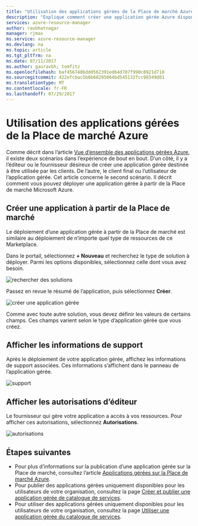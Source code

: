 ```yaml
---
title: "Utilisation des applications gérées de la Place de marché Azure | Microsoft Docs"
description: "Explique comment créer une application gérée Azure disponible via la Place de marché."
services: azure-resource-manager
author: ravbhatnagar
manager: rjmax
ms.service: azure-resource-manager
ms.devlang: na
ms.topic: article
ms.tgt_pltfrm: na
ms.date: 07/11/2017
ms.author: gauravbh; tomfitz
ms.openlocfilehash: baf456740bddd562391ed64d707f990c8921d710
ms.sourcegitcommit: 422efcbac5b6b68295064bd545132fcc98349d01
ms.translationtype: MT
ms.contentlocale: fr-FR
ms.lasthandoff: 07/29/2017
---
```

# <a name="consume-azure-managed-applications-in-the-marketplace"></a>Utilisation des applications gérées de la Place de marché Azure

Comme décrit dans l’article [Vue d’ensemble des applications gérées Azure](managed-application-overview.md), il existe deux scénarios dans l’expérience de bout en bout. D’un côté, il y a l’éditeur ou le fournisseur désireux de créer une application gérée destinée à être utilisée par les clients. De l’autre, le client final ou l’utilisateur de l’application gérée. Cet article concerne le second scénario. Il décrit comment vous pouvez déployer une application gérée à partir de la Place de marché Microsoft Azure.

## <a name="create-from-the-marketplace"></a>Créer une application à partir de la Place de marché

Le déploiement d’une application gérée à partir de la Place de marché est similaire au déploiement de n’importe quel type de ressources de ce Marketplace. 

Dans le portail, sélectionnez **+ Nouveau** et recherchez le type de solution à déployer. Parmi les options disponibles, sélectionnez celle dont vous avez besoin.

![rechercher des solutions](./media/managed-application-consume-marketplace/search-apps.png)

Passez en revue le résumé de l’application, puis sélectionnez **Créer**.

![créer une application gérée](./media/managed-application-consume-marketplace/create-marketplace-managed-app.png)

Comme avec toute autre solution, vous devez définir les valeurs de certains champs. Ces champs varient selon le type d’application gérée que vous créez. 

## <a name="view-support-information"></a>Afficher les informations de support

Après le déploiement de votre application gérée, affichez les informations de support associées. Ces informations s’affichent dans le panneau de l’application gérée.

![support](./media/managed-application-consume-marketplace/support.png)

## <a name="view-publisher-permissions"></a>Afficher les autorisations d’éditeur

Le fournisseur qui gère votre application a accès à vos ressources. Pour afficher ces autorisations, sélectionnez **Autorisations**.

![autorisations](./media/managed-application-consume-marketplace/authorizations.png)

## <a name="next-steps"></a>Étapes suivantes

* Pour plus d’informations sur la publication d’une application gérée sur la Place de marché, consultez l’article [Applications gérées sur la Place de marché Azure](managed-application-author-marketplace.md).
* Pour publier des applications gérées uniquement disponibles pour les utilisateurs de votre organisation, consultez la page [Créer et publier une application gérée de catalogue de services](managed-application-publishing.md).
* Pour utiliser des applications gérées uniquement disponibles pour les utilisateurs de votre organisation, consultez la page [Utiliser une application gérée du catalogue de services](managed-application-consumption.md).